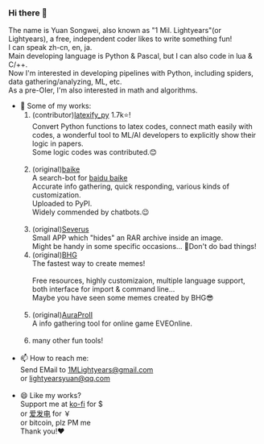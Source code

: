 ### Hi there 👋

The name is Yuan Songwei, also known as "1 Mil. Lightyears"(or Lightyears), a free, independent coder likes to write something fun!<br>
I can speak zh-cn, en, ja.<br>
Main developing language is Python & Pascal, but I can also code in lua & C/++.<br>
Now I'm interested in developing pipelines with Python, including spiders, data gathering/analyzing, ML, etc.<br>
As a pre-OIer, I'm also interested in math and algorithms.<br>
- :open_file_folder: Some of my works:
  1. (contributor)[latexify_py](https://github.com/google/latexify_py) 1.7k:star:!<br>
  Convert Python functions to latex codes, connect math easily with codes, a wonderful tool to ML/AI developers to explicitly show their logic in papers.<br>
  Some logic codes was contributed.:blush:<br><br>
  2. (original)[baike](https://github.com/1Mlightyears/baike/)<br>
  A search-bot for [baidu baike](https://baike.baidu.com/)<br>
  Accurate info gathering, quick responding, various kinds of customization.<br>
  Uploaded to PyPI.<br>
  Widely commended by chatbots.:wink:<br><br>
  3. (original)[Severus](https://github.com/1MLightyears/Severus/)<br>
  Small APP which "hides" an RAR archive inside an image.<br>
  Might be handy in some specific occasions... 🤔Don't do bad things!<br>
  4. (original)[BHG](https://github.com/1MLightyears/BHG/)<br>
  The fastest way to create memes!<br><br>
  Free resources, highly customizaion, multiple language support, both interface for import & command line...<br>
  Maybe you have seen some memes created by BHG:sunglasses:<br><br>
  5. (original)[AuraProII](https://github.com/1MLightyears/AuraProII/)<br>
  A info gathering tool for online game EVEOnline.<br><br>
  6. many other fun tools!<br><br>
- 📫 How to reach me: <br>
  Send EMail to [1MLightyears@gmail.com](mailto://1MLightyears@gmail.com/) <br>
  or [lightyearsyuan@qq.com](mailto://lightyearsyuan@qq.com/)<br><br>
- 😄 Like my works?<br>
  Support me at [ko-fi](https://ko-fi.com/Lightyears/) for $ <br>
  or [爱发电](https://www.afdian.net/@Lightyears/) for ￥<br>
  or bitcoin, plz PM me<br>
  Thank you!:heart:
<!--
**1MLightyears/1MLightyears** is a ✨ _special_ ✨ repository because its `README.md` (this file) appears on your GitHub profile.

Here are some ideas to get you started:

- 🔭 I’m currently working on ...
- 🌱 I’m currently learning ...
- 👯 I’m looking to collaborate on ...
- 🤔 I’m looking for help with ...
- 💬 Ask me about ...
- 📫 How to reach me: ...
😄 Pronouns ...
- ⚡ Fun fact: ...
-->
